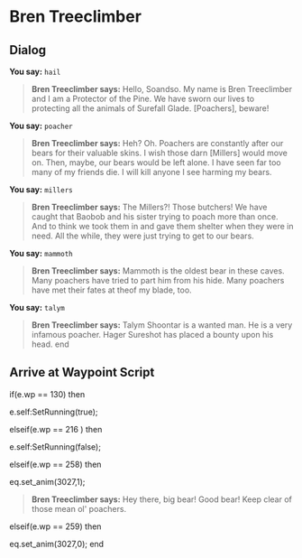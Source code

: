# Bren Treeclimber
## Dialog

**You say:** `hail`



>**Bren Treeclimber says:** Hello, Soandso.  My name is Bren Treeclimber and I am a Protector of the Pine.  We have sworn our lives to protecting all the animals of Surefall Glade.  [Poachers], beware!

**You say:** `poacher`



>**Bren Treeclimber says:** Heh?  Oh.  Poachers are constantly after our bears for their valuable skins.  I wish those darn [Millers] would move on. Then, maybe, our bears would be left alone.  I have seen far too many of my friends die.  I will kill anyone I see harming my bears.

**You say:** `millers`



>**Bren Treeclimber says:** The Millers?!  Those butchers!  We have caught that Baobob and his sister trying to poach more than once.  And to think we took them in and gave them shelter when they were in need.  All the while, they were just trying to get to our bears.

**You say:** `mammoth`



>**Bren Treeclimber says:** Mammoth is the oldest bear in these caves. Many poachers have tried to part him from his hide. Many poachers have met their fates at theof my blade, too.

**You say:** `talym`



>**Bren Treeclimber says:** Talym Shoontar is a wanted man.  He is a very infamous poacher.  Hager Sureshot has placed a bounty upon his head.
end

## Arrive at Waypoint Script

if(e.wp == 130) then


e.self:SetRunning(true);

elseif(e.wp == 216 ) then


e.self:SetRunning(false);

elseif(e.wp == 258) then


eq.set_anim(3027,1);


>**Bren Treeclimber says:** Hey there, big bear! Good bear! Keep clear of those mean ol' poachers.

elseif(e.wp == 259) then


eq.set_anim(3027,0);
end
